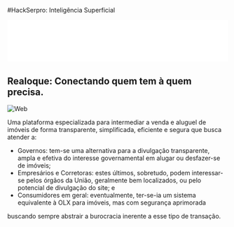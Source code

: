 #HackSerpro: Inteligência Superficial

![Logo](/web/assets/imagens/realoque.png)

## Realoque: Conectando quem tem à quem precisa.

![Web](/imgs/website.png)

Uma plataforma especializada para intermediar a venda e aluguel de imóveis de forma transparente, simplificada, eficiente e segura que busca atender a:

* Governos: tem-se uma alternativa para a divulgação transparente, ampla e efetiva do interesse governamental em alugar ou desfazer-se de imóveis;
* Empresários e Corretoras: estes últimos, sobretudo, podem interessar-se pelos órgãos da União, geralmente bem localizados, ou pelo potencial de divulgação do site; e
* Consumidores em geral: eventualmente, ter-se-ia um sistema equivalente à OLX para imóveis, mas com segurança aprimorada

buscando sempre abstrair a burocracia inerente a esse tipo de transação.

